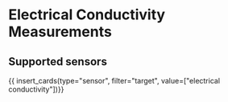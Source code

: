 # Electrical Conductivity Measurements


## Supported sensors

{{ insert_cards(type="sensor", filter="target", value=["electrical conductivity"])}}
